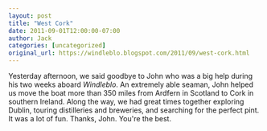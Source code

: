 ```yaml
---
layout: post
title: "West Cork"
date: 2011-09-01T12:00:00-07:00
author: Jack
categories: [uncategorized]
original_url: https://windleblo.blogspot.com/2011/09/west-cork.html
---
```


Yesterday afternoon, we said goodbye to John who was a big help during his two weeks aboard _Windleblo_. An extremely able seaman, John helped us move the boat more than 350 miles from Ardfern in Scotland to Cork in southern Ireland. Along the way, we had great times together exploring Dublin, touring distilleries and breweries, and searching for the perfect pint. It was a lot of fun. Thanks, John. You're the best.